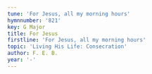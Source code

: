 ```yaml
---
tune: 'For Jesus, all my morning hours'
hymnnumber: '821'
key: G Major
title: For Jesus
firstline: 'For Jesus, all my morning hours'
topic: 'Living His Life: Consecration'
author: F. E. B.
year: '-'
---
```

